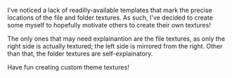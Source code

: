 I've noticed a lack of readilly-available templates that mark the precise locations of the file and folder textures. As such, I've decided to create some myself to hopefully motivate others to create their own textures!

The only ones that may need explainantion are the file textures, as only the right side is actually textured; the left side is mirrored from the right. Other than that, the folder textures are self-explainatory.

Have fun creating custom theme textures!
